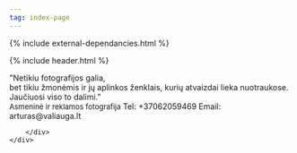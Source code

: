 ```yaml
---
tag: index-page
---
```


<html>
  <head>
    <meta charset="UTF-8">
    <meta name="google" content="notranslate" />  
    <title>{{site.title}}</title>
      {% include external-dependancies.html %}
      <link rel="stylesheet" type="text/css" href="/css/index-page-stylesheet.css">  
      <link rel="stylesheet" href="https://cdnjs.cloudflare.com/ajax/libs/animate.css/3.5.2/animate.min.css">
<style>
span {  
  cursor: pointer;
}
#images img { 
  display: none; 
  max-width:100%;
}
#images #original { 
  display: block; 
}
span:hover{
  background:;
  color: white;    
  opacity: 1.0;

}    
.img-container-1 {
    position: fixed;
    height:100vh;
    z-index:-1;
    opacity:0;
    no-repeat center center fixed;
    background: url() no-repeat center center fixed;
    background-size: cover;
}
.img-container-2 {
    position: fixed;
    height:100vh;
    z-index:-2;
    opacity:0;
    background: url() no-repeat center center fixed;
    background-size: cover;
}

</style>
      
  </head>
<body>

{% include header.html %}

<div class="container-fluid ">    
    <div class="row">
    <div class="col-xs-12 img-container-1"></div>
    </div>
    <div class="row">
    <div class="col-xs-12 img-container-2"></div>
    </div>
    <div class="row">
        <div class="interactive-text col-xs-11 col-xs-offset-1 ">
        <span class="int_txt string-1 tlt" id="hover_1" >"Netikiu fotografijos galia,<br></span>
        <span class="int_txt string-2 tlt" id="hover_2"> bet tikiu žmonėmis ir jų aplinkos ženklais,</span>
        <span class="int_txt string-3 tlt" id="hover_3"> kurių atvaizdai lieka nuotraukose.</span>
        <span class="int_txt string-4 tlt" id="hover_4"> Jaučiuosi viso to dalimi.”</span>
        </div>
    </div>
    <div class="row">
        <div class="info-text col-xs-11 col-xs-offset-1">
            <a style="font-weight:400; font-size:13px;">Asmeninė ir reklamos fotografija</a>
            <a>Tel: +37062059469</a>
            <a>Email: arturas@valiauga.lt</a>
        
        </div>
    </div>
    
    
</div>
<script src="https://cdnjs.cloudflare.com/ajax/libs/textillate/0.4.0/jquery.textillate.min.js"></script>
<script src="https://cdnjs.cloudflare.com/ajax/libs/lettering.js/0.7.0/jquery.lettering.min.js"></script>
<script>
  $('.tlt').textillate({
              in: {
                  effect: 'fadeIn'
              }      
          });
</script>
<script>
  $(document).ready(function(){
      $('.img-container-2').css('background-image', 'url("/assets/index-images/hover_0.jpg")');
       $('.img-container-2').stop(true,true).fadeTo(500,1);
          $('span').hover(
              function(){
                var thisId = $(this).attr('id');
                 $('.img-container-2').stop(true,true).fadeTo(500,0);  
                 $('.img-container-1').stop(true,true).css('background-image', 'url("/assets/index-images/' + thisId + '.jpg")');
                   $('.img-container-1').stop(true,true).fadeTo(500,1);
              },
              function(){
                  $('.img-container-1').stop(true,true).fadeTo(500,0);
                  $('.img-container-2').stop(true,true).fadeTo(500,1);
              }
        );
//      $('#hover_1').hover(function(){
//      $(this).fadeTo(500,0.1);
//      });
      
      });
</script>

  </body>

